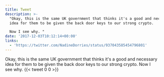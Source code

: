 ```yaml
---
title: Tweet
description: >-
  "Okay, this is the same UK government that thinks it's a good and necessary
  idea for them to be given the back door keys to our strong crypto.

  Now I see why. "
date: '2017-12-03T10:12:14+00:00'
links:
  - 'https://twitter.com/NadineDorries/status/937043585454796801'
---
```

Okay, this is the same UK government that thinks it's a good and necessary idea for them to be given the back door keys to our strong crypto.
Now I see why. 
      {{< tweet 0 0 >}}
    
